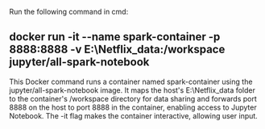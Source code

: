 Run the following command in cmd:
## docker run -it --name spark-container -p 8888:8888 -v E:\Netflix_data:/workspace jupyter/all-spark-notebook
This Docker command runs a container named spark-container using the jupyter/all-spark-notebook image. It maps the host's E:\Netflix_data folder to the container's /workspace directory for data sharing and forwards port 8888 on the host to port 8888 in the container, enabling access to Jupyter Notebook. The -it flag makes the container interactive, allowing user input.
